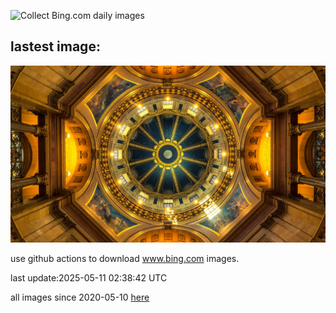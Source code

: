 ![Collect Bing.com daily images](https://github.com/counter2015/bing-daily-images/workflows/Collect%20Bing.com%20daily%20images/badge.svg)
## lastest image:
![](images/img.jpg)

use github actions to download www.bing.com images.

last update:2025-05-11 02:38:42 UTC

all images since 2020-05-10 [here](https://github.com/counter2015/bing-daily-images/tree/master/images) 
